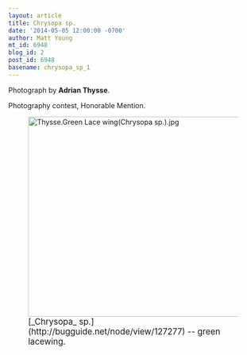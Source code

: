 ```yaml
---
layout: article
title: Chrysopa sp.
date: '2014-05-05 12:00:00 -0700'
author: Matt Young
mt_id: 6948
blog_id: 2
post_id: 6948
basename: chrysopa_sp_1
---
```

Photograph by **Adrian Thysse**.

Photography contest, Honorable Mention.

<figure>
<img src="{{ site.baseurl }}/uploads/2014/Thysse.Green%20Lace%20wing(Chrysopa%20sp.).jpg" alt="Thysse.Green Lace wing(Chrysopa sp.).jpg" width="600" height="402" />
<figcaption markdown="span">
<big>[_Chrysopa_ sp.](http://bugguide.net/node/view/127277) -- green lacewing.</big>

</figcaption>
</figure>

